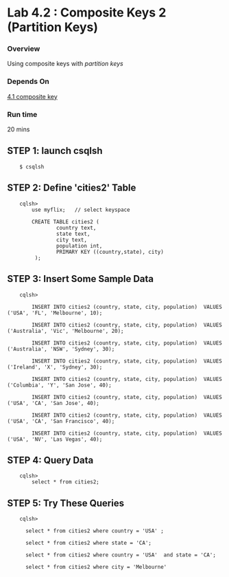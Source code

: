 <link rel='stylesheet' href='../assets/css/main.css'/>

Lab 4.2 : Composite Keys 2 (Partition Keys)
==========================

### Overview
Using composite keys with *partition keys*

### Depends On 
[4.1 composite key](4.1-composite-keys.md)

### Run time
20 mins


## STEP 1:  launch csqlsh
```
    $ csqlsh
```


## STEP 2:  Define 'cities2' Table
```
    cqlsh>
        use myflix;   // select keyspace

        CREATE TABLE cities2 (
                country text,
                state text,
                city text,
                population int,
                PRIMARY KEY ((country,state), city)
         );
```

## STEP 3: Insert Some Sample Data
```
    cqlsh>

        INSERT INTO cities2 (country, state, city, population)  VALUES ('USA', 'FL', 'Melbourne', 10);

        INSERT INTO cities2 (country, state, city, population)  VALUES ('Australia', 'Vic', 'Melbourne', 20);

        INSERT INTO cities2 (country, state, city, population)  VALUES ('Australia', 'NSW', 'Sydney', 30);

        INSERT INTO cities2 (country, state, city, population)  VALUES ('Ireland', 'X', 'Sydney', 30);

        INSERT INTO cities2 (country, state, city, population)  VALUES ('Columbia', 'Y', 'San Jose', 40);

        INSERT INTO cities2 (country, state, city, population)  VALUES ('USA', 'CA', 'San Jose', 40);

        INSERT INTO cities2 (country, state, city, population)  VALUES ('USA', 'CA', 'San Francisco', 40);
        
        INSERT INTO cities2 (country, state, city, population)  VALUES ('USA', 'NV', 'Las Vegas', 40);
```

## STEP 4: Query Data
```
    cqlsh>
        select * from cities2;
```


## STEP 5: Try These Queries
```
    cqlsh>

      select * from cities2 where country = 'USA' ;

      select * from cities2 where state = 'CA';

      select * from cities2 where country = 'USA'  and state = 'CA';

      select * from cities2 where city = 'Melbourne'

```